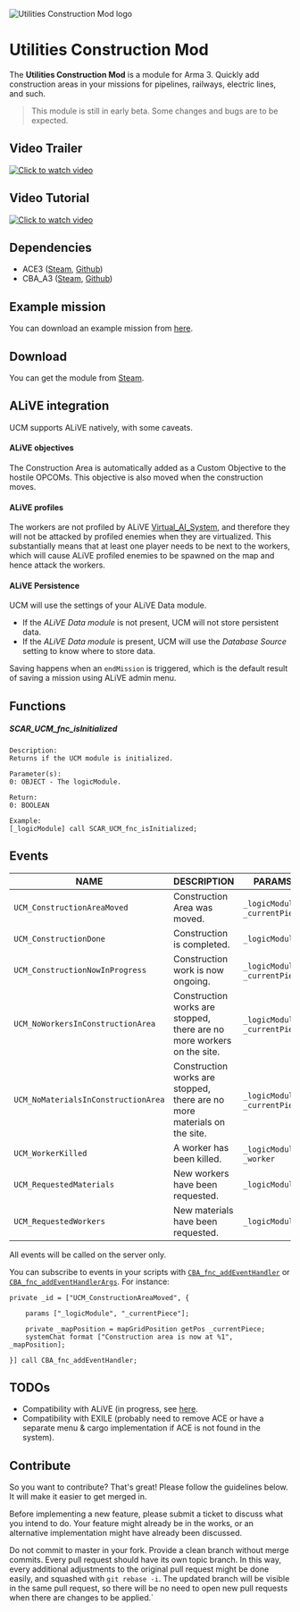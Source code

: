 ![Utilities Construction Mod logo](https://cldup.com/jVkD9k4D9t.png)

# Utilities Construction Mod

The **Utilities Construction Mod** is a module for Arma 3. Quickly add construction areas in your missions for pipelines, railways, electric lines, and such.

> This module is still in early beta. Some changes and bugs are to be expected.

## Video Trailer

[![Click to watch video](https://img.youtube.com/vi/ZIp2BfbvO1E/0.jpg)](https://www.youtube.com/watch?v=ZIp2BfbvO1E)


## Video Tutorial

[![Click to watch video](https://img.youtube.com/vi/sbx0QSRaUt4/0.jpg)](https://www.youtube.com/watch?v=sbx0QSRaUt4)


## Dependencies

  - ACE3 ([Steam](https://steamcommunity.com/sharedfiles/filedetails/?id=463939057), [Github](https://github.com/acemod/ACE3/releases/latest))
  - CBA_A3 ([Steam](https://steamcommunity.com/workshop/filedetails/?id=450814997), [Github](https://github.com/CBATeam/CBA_A3/releases/latest))

## Example mission

You can download an example mission from [here](https://github.com/ostinelli/SCAR_UCM/raw/master/resources/ucm_demo.Altis.zip).

## Download

You can get the module from [Steam](http://steamcommunity.com/sharedfiles/filedetails/?id=1145478729).

## ALiVE integration

UCM supports ALiVE natively, with some caveats.

#### ALiVE objectives

The Construction Area is automatically added as a Custom Objective to the hostile OPCOMs. This objective is also moved when the construction moves.

#### ALiVE profiles

The workers are not profiled by ALiVE [Virtual_AI_System](http://alivemod.com/wiki/index.php/Virtual_AI_System), and therefore they will not be attacked by profiled enemies when they are virtualized. This substantially means that at least one player needs to be next to the workers, which will cause ALiVE profiled enemies to be spawned on the map and hence attack the workers.

#### ALiVE Persistence
UCM will use the settings of your ALiVE Data module.

  - If the _ALiVE Data module_ is not present, UCM will not store persistent data.
  - If the _ALiVE Data module_ is present, UCM will use the _Database Source_ setting to know where to store data.

Saving happens when an `endMission` is triggered, which is the default result of saving a mission using ALiVE admin menu.

## Functions

##### SCAR_UCM_fnc_isInitialized
```
Description:
Returns if the UCM module is initialized.

Parameter(s):
0: OBJECT - The logicModule.

Return:
0: BOOLEAN

Example:
[_logicModule] call SCAR_UCM_fnc_isInitialized;
```

## Events

| NAME | DESCRIPTION | PARAMS
|------|------|------
| `UCM_ConstructionAreaMoved` | Construction Area was moved. | `_logicModule`, `_currentPiece`
| `UCM_ConstructionDone` | Construction is completed. | `_logicModule`
| `UCM_ConstructionNowInProgress` | Construction work is now ongoing. | `_logicModule`, `_currentPiece`
| `UCM_NoWorkersInConstructionArea` | Construction works are stopped, there are no more workers on the site. | `_logicModule`, `_currentPiece`
| `UCM_NoMaterialsInConstructionArea` | Construction works are stopped, there are no more materials on the site. | `_logicModule`, `_currentPiece`
| `UCM_WorkerKilled` | A worker has been killed. | `_logicModule`, `_worker`
| `UCM_RequestedMaterials` | New workers have been requested. | `_logicModule`
| `UCM_RequestedWorkers` | New materials have been requested. | `_logicModule`

All events will be called on the server only.

You can subscribe to events in your scripts with [`CBA_fnc_addEventHandler`](https://cbateam.github.io/CBA_A3/docs/files/events/fnc_addEventHandler-sqf.html) or [`CBA_fnc_addEventHandlerArgs`](https://cbateam.github.io/CBA_A3/docs/files/events/fnc_addEventHandlerArgs-sqf.html). For instance:

```sqf
private _id = ["UCM_ConstructionAreaMoved", {

	params ["_logicModule", "_currentPiece"];

	private _mapPosition = mapGridPosition getPos _currentPiece;
	systemChat format ["Construction area is now at %1", _mapPosition];

}] call CBA_fnc_addEventHandler;
```

## TODOs

  - Compatibility with ALiVE (in progress, see [here](http://alivemod.com/forum/3162-alive-and-ucm).
  - Compatibility with EXILE (probably need to remove ACE or have a separate menu & cargo implementation if ACE is not found in the system).

## Contribute

So you want to contribute? That's great! Please follow the guidelines below. It will make it easier to get merged in.

Before implementing a new feature, please submit a ticket to discuss what you intend to do. Your feature might already be in the works, or an alternative implementation might have already been discussed.

Do not commit to master in your fork. Provide a clean branch without merge commits. Every pull request should have its own topic branch. In this way, every additional adjustments to the original pull request might be done easily, and squashed with `git rebase -i`. The updated branch will be visible in the same pull request, so there will be no need to open new pull requests when there are changes to be applied.`
